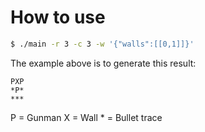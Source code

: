 # How to use

```sh
$ ./main -r 3 -c 3 -w '{"walls":[[0,1]]}'
```

The example above is to generate this result:
```
PXP
*P*
***
```

P = Gunman
X = Wall
\* = Bullet trace
